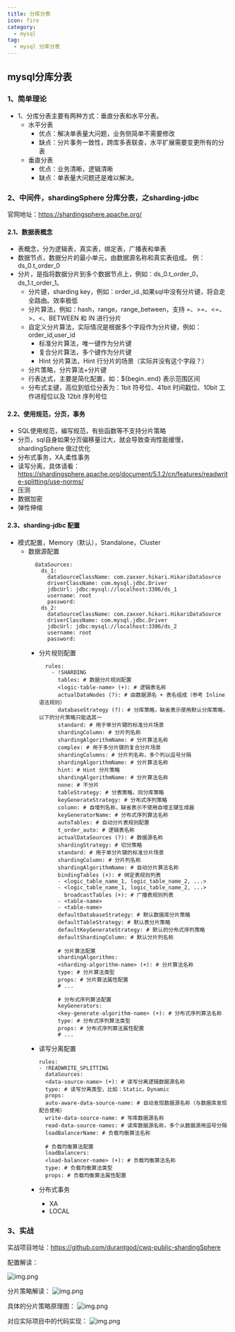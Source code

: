 ```yaml
---
title: 分库分表
icon: fire
category:
  - mysql
tag:
  - mysql 分库分表
---
```


## mysql分库分表
### 1、简单理论
- 1、分库分表主要有两种方式：垂直分表和水平分表。
  - 水平分表
    - 优点：解决单表量大问题，业务侧简单不需要修改 
    - 缺点：分片事务一致性，跨库多表联查，水平扩展需要变更所有的分表
  - 垂直分表
    - 优点：业务清晰，逻辑清晰
    - 缺点：单表量大问题还是难以解决。

  
### 2、中间件，shardingSphere 分库分表，之sharding-jdbc
官网地址：https://shardingsphere.apache.org/

#### 2.1、数据表概念
- 表概念，分为逻辑表，真实表，绑定表，广播表和单表
- 数据节点，数据分片的最小单元，由数据源名称和真实表组成。 例：ds_0.t_order_0
- 分片，是指将数据分片到多个数据节点上，例如：ds_0.t_order_0，ds_1.t_order_1。
  - 分片键，sharding key，例如：order_id.,如果sql中没有分片键，将会走全路由。效率极低
  - 分片算法，例如：hash，range，range_between，支持 =、>=、<=、>、<、BETWEEN 和 IN 进行分片
  - 自定义分片算法，实际情况是根据多个字段作为分片键，例如：order_id,user_id
    - 标准分片算法，唯一键作为分片键
    - 复合分片算法，多个键作为分片键
    - Hint 分片算法，Hint 行分片的场景（实际并没有这个字段？）
  - 分片策略，分片算法+分片键
  - 行表达式，主要是简化配置，如：${begin..end} 表示范围区间
  - 分布式主键，高位到低位分表为：1bit 符号位、41bit 时间戳位、10bit 工作进程位以及 12bit 序列号位

#### 2.2、使用规范，分页，事务
- SQL使用规范，编写规范，有些函数等不支持分片策略
- 分页，sql自身如果分页偏移量过大，就会导致查询性能缓慢，shardingSphere 做过优化
- 分布式事务，XA,柔性事务
- 读写分离，具体请看：https://shardingsphere.apache.org/document/5.1.2/cn/features/readwrite-splitting/use-norms/
- 压测
- 数据加密
- 弹性伸缩


#### 2.3、sharding-jdbc 配置
- 模式配置，Memory（默认），Standalone，Cluster
  - 数据源配置
    ```shell
      dataSources:
        ds_1:
          dataSourceClassName: com.zaxxer.hikari.HikariDataSource
          driverClassName: com.mysql.jdbc.Driver
          jdbcUrl: jdbc:mysql://localhost:3306/ds_1
          username: root
          password:
        ds_2:
          dataSourceClassName: com.zaxxer.hikari.HikariDataSource
          driverClassName: com.mysql.jdbc.Driver
          jdbcUrl: jdbc:mysql://localhost:3306/ds_2
          username: root
          password:
    ```
    - 分片规则配置
      ```shell
        rules:
          - !SHARDING
            tables: # 数据分片规则配置
            <logic-table-name> (+): # 逻辑表名称
            actualDataNodes (?): # 由数据源名 + 表名组成（参考 Inline 语法规则）
            databaseStrategy (?): # 分库策略，缺省表示使用默认分库策略，以下的分片策略只能选其一
            standard: # 用于单分片键的标准分片场景
            shardingColumn: # 分片列名称
            shardingAlgorithmName: # 分片算法名称
            complex: # 用于多分片键的复合分片场景
            shardingColumns: # 分片列名称，多个列以逗号分隔
            shardingAlgorithmName: # 分片算法名称
            hint: # Hint 分片策略
            shardingAlgorithmName: # 分片算法名称
            none: # 不分片
            tableStrategy: # 分表策略，同分库策略
            keyGenerateStrategy: # 分布式序列策略
            column: # 自增列名称，缺省表示不使用自增主键生成器
            keyGeneratorName: # 分布式序列算法名称
            autoTables: # 自动分片表规则配置
            t_order_auto: # 逻辑表名称
            actualDataSources (?): # 数据源名称
            shardingStrategy: # 切分策略
            standard: # 用于单分片键的标准分片场景
            shardingColumn: # 分片列名称
            shardingAlgorithmName: # 自动分片算法名称
            bindingTables (+): # 绑定表规则列表
            - <logic_table_name_1, logic_table_name_2, ...>
            - <logic_table_name_1, logic_table_name_2, ...>
              broadcastTables (+): # 广播表规则列表
            - <table-name>
            - <table-name>
            defaultDatabaseStrategy: # 默认数据库分片策略
            defaultTableStrategy: # 默认表分片策略
            defaultKeyGenerateStrategy: # 默认的分布式序列策略
            defaultShardingColumn: # 默认分片列名称
    
            # 分片算法配置
            shardingAlgorithms:
            <sharding-algorithm-name> (+): # 分片算法名称
            type: # 分片算法类型
            props: # 分片算法属性配置
            # ...
    
            # 分布式序列算法配置
            keyGenerators:
            <key-generate-algorithm-name> (+): # 分布式序列算法名称
            type: # 分布式序列算法类型
            props: # 分布式序列算法属性配置
            # ...
        ```
      
    - 读写分离配置
      ```shell
      rules:   
      - !READWRITE_SPLITTING
        dataSources:
        <data-source-name> (+): # 读写分离逻辑数据源名称
        type: # 读写分离类型，比如：Static，Dynamic
        props:
        auto-aware-data-source-name: # 自动发现数据源名称（与数据库发现配合使用）
        write-data-source-name: # 写库数据源名称
        read-data-source-names: # 读库数据源名称，多个从数据源用逗号分隔
        loadBalancerName: # 负载均衡算法名称

        # 负载均衡算法配置
        loadBalancers:
        <load-balancer-name> (+): # 负载均衡算法名称
        type: # 负载均衡算法类型
        props: # 负载均衡算法属性配置
        ```
    - 分布式事务
      - XA
      - LOCAL


### 3、实战
实战项目地址：https://github.com/durantgod/cwq-public-shardingSphere

配置解读：

![img.png](https://wqknowledge.oss-cn-shenzhen.aliyuncs.com/mysql/shardingjdbc.png)


分片策略解读：
![img.png](https://wqknowledge.oss-cn-shenzhen.aliyuncs.com/mysql/shardingsphere3.png)


具体的分片策略原理图：
![img.png](https://wqknowledge.oss-cn-shenzhen.aliyuncs.com/mysql/shardingHashAlg.png)

对应实际项目中的代码实现：
![img.png](https://wqknowledge.oss-cn-shenzhen.aliyuncs.com/mysql/hashalgcode.png)